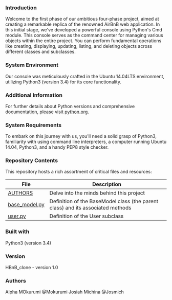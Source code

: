 ### Introduction

Welcome to the first phase of our ambitious four-phase project, aimed at creating a remarkable replica of the renowned AirBnB web application. In this initial stage, we've developed a powerful console using Python's Cmd module. This console serves as the command center for managing various objects within the entire project. You can perform fundamental operations like creating, displaying, updating, listing, and deleting objects across different classes and subclasses.

### System Environment

Our console was meticulously crafted in the Ubuntu 14.04LTS environment, utilizing Python3 (version 3.4) for its core functionality.

### Additional Information

For further details about Python versions and comprehensive documentation, please visit [python.org](https://www.python.org/).

### System Requirements

To embark on this journey with us, you'll need a solid grasp of Python3, familiarity with using command line interpreters, a computer running Ubuntu 14.04, Python3, and a handy PEP8 style checker.

### Repository Contents

This repository hosts a rich assortment of critical files and resources:

|   **File**   |   **Description**   |
| -------------- | --------------------- |
|[AUTHORS](./AUTHORS) | Delve into the minds behind this project |
|[base_model.py](./models/base_model.py) | Definition of the BaseModel class (the parent class) and its associated methods |
|[user.py](./models/user.py) | Definition of the User subclass |

### Built with

Python3 (version 3.4)

### Version

HBnB_clone - version 1.0

### Authors
Alpha MOkurumi @Mokurumi
Josiah Michina @Josmich
